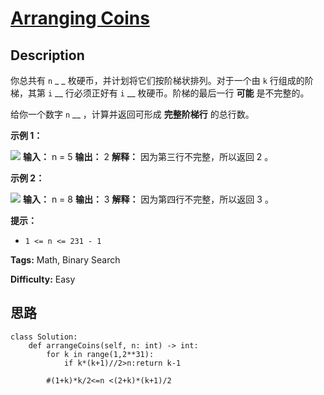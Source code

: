 # [Arranging Coins][title]

## Description

你总共有 `n` _ _ 枚硬币，并计划将它们按阶梯状排列。对于一个由 `k` 行组成的阶梯，其第 `i` __ 行必须正好有 `i` __
枚硬币。阶梯的最后一行 **可能** 是不完整的。

给你一个数字 `n` __ ，计算并返回可形成 **完整阶梯行** 的总行数。



**示例 1：**

![](https://assets.leetcode.com/uploads/2021/04/09/arrangecoins1-grid.jpg)
            **输入：** n = 5    **输出：** 2    **解释：** 因为第三行不完整，所以返回 2 。    

**示例 2：**

![](https://assets.leetcode.com/uploads/2021/04/09/arrangecoins2-grid.jpg)
            **输入：** n = 8    **输出：** 3    **解释：** 因为第四行不完整，所以返回 3 。    



**提示：**

  * `1 <= n <= 231 - 1`


**Tags:** Math, Binary Search

**Difficulty:** Easy

## 思路

``` python3
class Solution:
    def arrangeCoins(self, n: int) -> int:
        for k in range(1,2**31):
            if k*(k+1)//2>n:return k-1

        #(1+k)*k/2<=n <(2+k)*(k+1)/2
```

[title]: https://leetcode-cn.com/problems/arranging-coins
